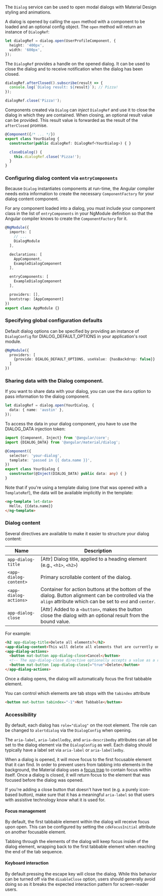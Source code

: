 The `Dialog` service can be used to open modal dialogs with Material Design styling and
animations.

<!-- example(dialog-overview) -->

A dialog is opened by calling the `open` method with a component to be loaded and an optional
config object. The `open` method will return an instance of `DialogRef`:

```ts
let dialogRef = dialog.open(UserProfileComponent, {
  height: '400px',
  width: '600px',
});
```

The `DialogRef` provides a handle on the opened dialog. It can be used to close the dialog and to
receive notification when the dialog has been closed.

```ts
dialogRef.afterClosed().subscribe(result => {
  console.log(`Dialog result: ${result}`); // Pizza!
});

dialogRef.close('Pizza!');
```

Components created via `Dialog` can _inject_ `DialogRef` and use it to close the dialog
in which they are contained. When closing, an optional result value can be provided. This result
value is forwarded as the result of the `afterClosed` promise.

```ts
@Component({/* ... */})
export class YourDialog {
  constructor(public dialogRef: DialogRef<YourDialog>) { }

  closeDialog() {
    this.dialogRef.close('Pizza!');
  }
}
```

### Configuring dialog content via `entryComponents`

Because `Dialog` instantiates components at run-time, the Angular compiler needs extra
information to create the necessary `ComponentFactory` for your dialog content component.

For any component loaded into a dialog, you must include your component class in the list of
`entryComponents` in your NgModule definition so that the Angular compiler knows to create
the `ComponentFactory` for it.

```ts
@NgModule({
  imports: [
    // ...
    DialogModule
  ],

  declarations: [
    AppComponent,
    ExampleDialogComponent
  ],

  entryComponents: [
    ExampleDialogComponent
  ],

  providers: [],
  bootstrap: [AppComponent]
})
export class AppModule {}
```

### Specifying global configuration defaults
Default dialog options can be specified by providing an instance of `DialogConfig` for
DIALOG_DEFAULT_OPTIONS in your application's root module.

```ts
@NgModule({
  providers: [
    {provide: DIALOG_DEFAULT_OPTIONS, useValue: {hasBackdrop: false}}
  ]
})
```

### Sharing data with the Dialog component.
If you want to share data with your dialog, you can use the `data`
option to pass information to the dialog component.

```ts
let dialogRef = dialog.open(YourDialog, {
  data: { name: 'austin' },
});
```

To access the data in your dialog component, you have to use the DIALOG_DATA injection token:

```ts
import {Component, Inject} from '@angular/core';
import {DIALOG_DATA} from '@angular/material/dialog';

@Component({
  selector: 'your-dialog',
  template: 'passed in {{ data.name }}',
})
export class YourDialog {
  constructor(@Inject(DIALOG_DATA) public data: any) { }
}
```

Note that if you're using a template dialog (one that was opened with a `TemplateRef`), the data
will be available implicitly in the template:

```html
<ng-template let-data>
  Hello, {{data.name}}
</ng-template>
```

<!-- example(dialog-data) -->

### Dialog content
Several directives are available to make it easier to structure your dialog content:

| Name                   | Description                                                                                                   |
|------------------------|---------------------------------------------------------------------------------------------------------------|
| `app-dialog-title`     | \[Attr] Dialog title, applied to a heading element (e.g., `<h1>`, `<h2>`)                                     |
| `<app-dialog-content>` | Primary scrollable content of the dialog.                                                                     |
| `<app-dialog-actions>` | Container for action buttons at the bottom of the dialog. Button alignment can be controlled via the `align` attribute which can be set to `end` and `center`.                                                      |
| `app-dialog-close`     | \[Attr] Added to a `<button>`, makes the button close the dialog with an optional result from the bound value.|

For example:
```html
<h2 app-dialog-title>Delete all elements?</h2>
<app-dialog-content>This will delete all elements that are currently on this page and cannot be undone.</app-dialog-content>
<app-dialog-actions>
  <button mat-button app-dialog-close>Cancel</button>
  <!-- The app-dialog-close directive optionally accepts a value as a result for the dialog. -->
  <button mat-button [app-dialog-close]="true">Delete</button>
</app-dialog-actions>
```

Once a dialog opens, the dialog will automatically focus the first tabbable element.

You can control which elements are tab stops with the `tabindex` attribute

```html
<button mat-button tabindex="-1">Not Tabbable</button>
```

<!-- example(dialog-content) -->

### Accessibility
By default, each dialog has `role="dialog"` on the root element. The role can be changed to
`alertdialog` via the `DialogConfig` when opening.

The `aria-label`, `aria-labelledby`, and `aria-describedby` attributes can all be set to the
dialog element via the `DialogConfig` as well. Each dialog should typically have a label
set via `aria-label` or `aria-labelledby`.

When a dialog is opened, it will move focus to the first focusable element that it can find. In
order to prevent users from tabbing into elements in the background, the Material dialog uses
a [focus trap](https://material.angular.io/cdk/a11y/overview#focustrap) to contain focus
within itself. Once a dialog is closed, it will return focus to the element that was focused
before the dialog was opened.

If you're adding a close button that doesn't have text (e.g. a purely icon-based button), make sure
that it has a meaningful `aria-label` so that users with assistive technology know what it is used
for.

#### Focus management
By default, the first tabbable element within the dialog will receive focus upon open. This can
be configured by setting the `cdkFocusInitial` attribute on another focusable element.

Tabbing through the elements of the dialog will keep focus inside of the dialog element,
wrapping back to the first tabbable element when reaching the end of the tab sequence.

#### Keyboard interaction
By default pressing the escape key will close the dialog. While this behavior can
be turned off via the `disableClose` option, users should generally avoid doing so
as it breaks the expected interaction pattern for screen-reader users.
